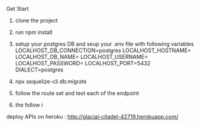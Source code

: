 Get Start

1. clone the project
2. run npm install
3. setup your postgres DB and seup your .env file with following variables
   LOCALHOST_DB_CONNECTION=postgres
   LOCALHOST_HOSTNAME=
   LOCALHOST_DB_NAME=
   LOCALHOST_USERNAME=
   LOCALHOST_PASSWORD=
   LOCALHOST_PORT=5432
   DIALECT=postgres

4. npx sequelize-cli db:migrate

5. follow the route set and test each of the endpoint

6. the follow i

deploy APIs on heroku : http://glacial-citadel-42719.herokuapp.com/
